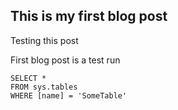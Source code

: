 ## This is my first blog post

Testing this post

First blog post is a test run

 ```tsql
 SELECT *
 FROM sys.tables
 WHERE [name] = 'SomeTable'
 ```
